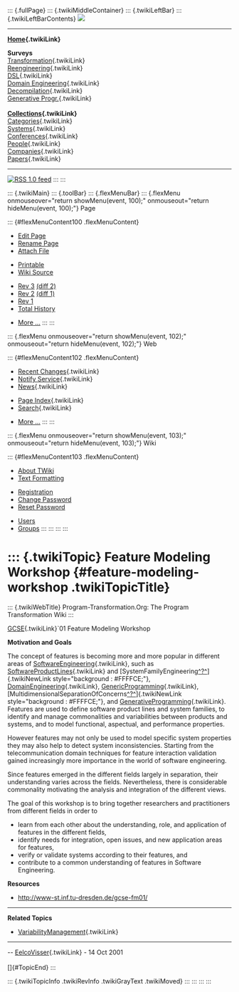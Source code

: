 ::: {.fullPage}
::: {.twikiMiddleContainer}
::: {.twikiLeftBar}
::: {.twikiLeftBarContents}
![](../pub/transformation.gif)

------------------------------------------------------------------------

**[Home](WebHome){.twikiLink}**

**Surveys**\
[Transformation](ProgramTransformation){.twikiLink}\
[Reengineering](ReengineeringWiki){.twikiLink}\
[DSL](DomainSpecificLanguages){.twikiLink}\
[Domain Engineering](DomainEngineering){.twikiLink}\
[Decompilation](DeCompilation){.twikiLink}\
[Generative Progr.](GenerativeProgrammingWiki){.twikiLink}\
\
**[Collections](CategoryCollection){.twikiLink}**\
[Categories](CategoryCategory){.twikiLink}\
[Systems](TransformationSystems){.twikiLink}\
[Conferences](TransformationConferences){.twikiLink}\
[People](TransformationPeople){.twikiLink}\
[Companies](TransformationCompanies){.twikiLink}\
[Papers](CategoryPaper){.twikiLink}

------------------------------------------------------------------------

[![](../pub/rss.gif "RSS 1.0 feed")](WebRss@skin=rss)
:::
:::

::: {.twikiMain}
::: {.toolBar}
::: {.flexMenuBar}
::: {.flexMenu onmouseover="return showMenu(event, 100);" onmouseout="return hideMenu(event, 100);"}
Page

::: {#flexMenuContent100 .flexMenuContent}
-   [Edit
    Page](http://www.program-transformation.org/edit/Transform/FeatureModelingWorkshop?t=1536826353)
-   [Rename
    Page](http://www.program-transformation.org/rename/Transform/FeatureModelingWorkshop)
-   [Attach
    File](http://www.program-transformation.org/attach/Transform/FeatureModelingWorkshop)

<!-- -->

-   [Printable](http://www.program-transformation.org/view/Transform/FeatureModelingWorkshop?skin=print.pattern)
-   [Wiki
    Source](http://www.program-transformation.org/view/Transform/FeatureModelingWorkshop?skin=text&raw=on&contenttype=text/plain)

<!-- -->

-   [Rev
    3](http://www.program-transformation.org/view/Transform/FeatureModelingWorkshop?rev=1.3)
    [(diff 2)](http://www.program-transformation.org/rdiff/Transform/FeatureModelingWorkshop?rev1=1.3&rev2=1.2)
-   [Rev
    2](http://www.program-transformation.org/view/Transform/FeatureModelingWorkshop?rev=1.2)
    [(diff 1)](http://www.program-transformation.org/rdiff/Transform/FeatureModelingWorkshop?rev1=1.2&rev2=1.1)
-   [Rev
    1](http://www.program-transformation.org/view/Transform/FeatureModelingWorkshop?rev=1.1)
-   [Total
    History](http://www.program-transformation.org/rdiff/Transform/FeatureModelingWorkshop)

<!-- -->

-   [More
    \...](http://www.program-transformation.org/oops/Transform/FeatureModelingWorkshop?template=oopsmore&param1=1.3&param2=1.3)
:::
:::

::: {.flexMenu onmouseover="return showMenu(event, 102);" onmouseout="return hideMenu(event, 102);"}
Web

::: {#flexMenuContent102 .flexMenuContent}
-   [Recent Changes](WebChanges){.twikiLink}
-   [Notify Service](WebNotify){.twikiLink}
-   [News](WebNews){.twikiLink}

<!-- -->

-   [Page Index](WebIndex){.twikiLink}
-   [Search](WebSearch){.twikiLink}

<!-- -->

-   [More
    \...](http://www.program-transformation.org/oops/Transform/FeatureModelingWorkshop?template=oopsmore&param1=1.3&param2=1.3)
:::
:::

::: {.flexMenu onmouseover="return showMenu(event, 103);" onmouseout="return hideMenu(event, 103);"}
Wiki

::: {#flexMenuContent103 .flexMenuContent}
-   [About
    TWiki](http://www.program-transformation.org/view/TWiki/WebHome)
-   [Text
    Formatting](http://www.program-transformation.org/view/TWiki/TextFormattingRules)

<!-- -->

-   [Registration](http://www.program-transformation.org/view/TWiki/TWikiRegistration)
-   [Change
    Password](http://www.program-transformation.org/view/TWiki/ChangePassword)
-   [Reset
    Password](http://www.program-transformation.org/view/TWiki/ResetPassword)

<!-- -->

-   [Users](http://www.program-transformation.org/view/Main/TWikiUsers)
-   [Groups](http://www.program-transformation.org/view/Main/TWikiGroups)
:::
:::
:::
:::

::: {.twikiTopic}
Feature Modeling Workshop {#feature-modeling-workshop .twikiTopicTitle}
=========================

::: {.twikiWebTitle}
Program-Transformation.Org: The Program Transformation Wiki
:::

[GCSE](GCSE){.twikiLink}\`01 Feature Modeling Workshop

**Motivation and Goals**

The concept of features is becoming more and more popular in different
areas of [SoftwareEngineering](SoftwareEngineering){.twikiLink}, such as
[SoftwareProductLines](SoftwareProductLine){.twikiLink} and
[SystemFamilyEngineering[^?^](http://www.program-transformation.org/edit/Transform/SystemFamilyEngineering?topicparent=Transform.FeatureModelingWorkshop)]{.twikiNewLink
style="background : #FFFFCE;"},
[DomainEngineering](DomainEngineering){.twikiLink},
[GenericProgramming](GenericProgramming){.twikiLink},
[MultidimensionalSeparationOfConcerns[^?^](http://www.program-transformation.org/edit/Transform/MultidimensionalSeparationOfConcerns?topicparent=Transform.FeatureModelingWorkshop)]{.twikiNewLink
style="background : #FFFFCE;"}, and
[GenerativeProgramming](GenerativeProgramming){.twikiLink}. Features are
used to define software product lines and system families, to identify
and manage commonalities and variabilities between products and systems,
and to model functional, aspectual, and performance properties.

However features may not only be used to model specific system
properties they may also help to detect system inconsistencies. Starting
from the telecommunication domain techniques for feature interaction
validation gained increasingly more importance in the world of software
engineering.

Since features emerged in the different fields largely in separation,
their understanding varies across the fields. Nevertheless, there is
considerable commonality motivating the analysis and integration of the
different views.

The goal of this workshop is to bring together researchers and
practitioners from different fields in order to

-   learn from each other about the understanding, role, and application
    of features in the different fields,
-   identify needs for integration, open issues, and new application
    areas for features,
-   verify or validate systems according to their features, and
-   contribute to a common understanding of features in Software
    Engineering.

**Resources**

-   <http://www-st.inf.tu-dresden.de/gcse-fm01/>

------------------------------------------------------------------------

**Related Topics**

-   [VariabilityManagement](VariabilityManagement){.twikiLink}

------------------------------------------------------------------------

\-- [EelcoVisser](../Main/EelcoVisser){.twikiLink} - 14 Oct 2001\
\
[]{#TopicEnd}
:::

::: {.twikiTopicInfo .twikiRevInfo .twikiGrayText .twikiMoved}
:::
:::
:::
:::
